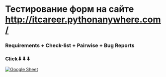 # Тестирование форм на сайте http://itcareer.pythonanywhere.com/ 

### Requirements + Check-list + Pairwise + Bug Reports

### Click⬇⬇⬇

[![Google Sheet](https://jiahaog.github.io/nativefier-icons/files/google-sheets.ico)](https://docs.google.com/spreadsheets/d/1voup2hPaWn0V8_4yhsj5mccgEpajj2bJyVoH-0PTf_U/edit?usp=sharing)
